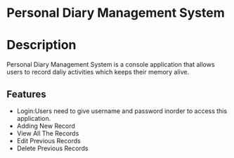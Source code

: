 # Personal Diary Management System 


# Description
Personal Diary Management System is a console application that allows users to record daliy activities which keeps their memory alive.

## Features
* Login:Users need to give username and password inorder to access this application.
* Adding New Record
* View All The Records
* Edit Previous Records
* Delete Previous Records 

